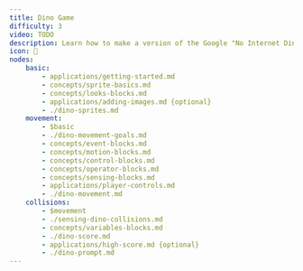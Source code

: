 ```yaml
---
title: Dino Game
difficulty: 3
video: TODO
description: Learn how to make a version of the Google "No Internet Dino Game" with Scratch! You'll learn all about sprites, dealing with movement controls, handling collisions between sprites, and keeping track of a score.
icon: 
nodes:
    basic:
        - applications/getting-started.md
        - concepts/sprite-basics.md
        - concepts/looks-blocks.md
        - applications/adding-images.md {optional}
        - ./dino-sprites.md
    movement:
        - $basic
        - ./dino-movement-goals.md
        - concepts/event-blocks.md
        - concepts/motion-blocks.md
        - concepts/control-blocks.md
        - concepts/operator-blocks.md
        - concepts/sensing-blocks.md
        - applications/player-controls.md
        - ./dino-movement.md
    collisions:
        - $movement
        - ./sensing-dino-collisions.md
        - concepts/variables-blocks.md
        - ./dino-score.md
        - applications/high-score.md {optional}
        - ./dino-prompt.md
---
```

